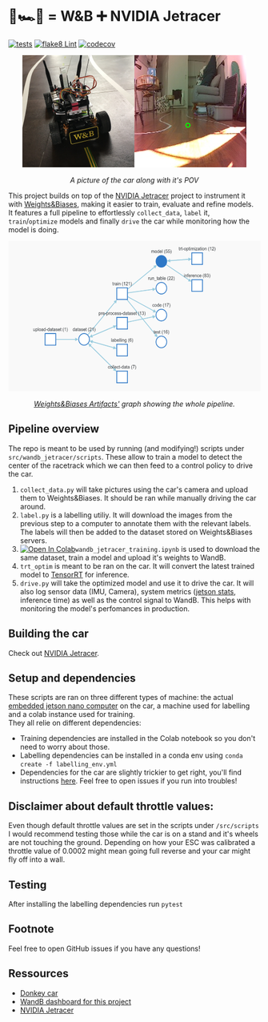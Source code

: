 # 🏁🏎️💨 = W&B ➕ NVIDIA Jetracer  
[![tests](https://github.com/Armandpl/wandb_jetracer/actions/workflows/ci.yml/badge.svg?branch=master)](https://github.com/Armandpl/wandb_jetracer/actions/workflows/ci.yml) [![flake8 Lint](https://github.com/Armandpl/wandb_jetracer/actions/workflows/lint.yml/badge.svg)](https://github.com/Armandpl/wandb_jetracer/actions/workflows/lint.yml) [![codecov](https://codecov.io/gh/Armandpl/wandb-jetracer/branch/master/graph/badge.svg?token=ZWFFBNQNWB)](https://codecov.io/gh/Armandpl/wandb_jetracer)

<p align="center"><img src="https://raw.githubusercontent.com/Armandpl/wandb-jetracer/master/assets/header.png"/></p>
<p align="center"><i>A picture of the car along with it's POV</i></p>

This project builds on top of the [NVIDIA Jetracer](https://github.com/NVIDIA-AI-IOT/jetracer) project to instrument it with [Weights&Biases](https://wandb.ai/site), making it easier to train, evaluate and refine models.  
It features a full pipeline to effortlessly `collect_data`, `label` it, `train`/`optimize` models and finally `drive` the car while monitoring how the model is doing.

<p align="center"><img src="https://raw.githubusercontent.com/Armandpl/wandb-jetracer/master/assets/artifacts.png" height="300"/></p>
<p align="center"><i><a href="https://docs.wandb.ai/guides/artifacts">Weights&Biases Artifacts'</a> graph showing the whole pipeline.</i></p>

## Pipeline overview
The repo is meant to be used by running (and modifying!) scripts under `src/wandb_jetracer/scripts`. These allow to train a model to detect the center of the racetrack which we can then feed to a control policy to drive the car. 
1. `collect_data.py` will take pictures using the car's camera and upload them to Weights&Biases. It should be ran while manually driving the car around.
2. `label.py` is a labelling utiliy. It will download the images from the previous step to a computer to annotate them with the relevant labels. The labels will then be added to the dataset stored on Weights&Biases servers. 
3. [![Open In Colab](https://colab.research.google.com/assets/colab-badge.svg)](https://colab.research.google.com/github/Armandpl/wandb-jetracer/blob/master/src/wandb_jetracer_training.ipynb)`wandb_jetracer_training.ipynb` is used to download the same dataset, train a model and upload it's weights to WandB.
4. `trt_optim` is meant to be ran on the car. It will convert the latest trained model to [TensorRT](https://developer.nvidia.com/tensorrt) for inference.
5. `drive.py` will take the optimized model and use it to drive the car. It will also log sensor data (IMU, Camera), system metrics ([jetson stats](https://github.com/rbonghi/jetson_stats), inference time) as well as the control signal to WandB. This helps with monitoring the model's perfomances in production.

## Building the car
Check out [NVIDIA Jetracer](https://github.com/NVIDIA-AI-IOT/jetracer).

## Setup and dependencies
These scripts are ran on three different types of machine: the actual [embedded jetson nano computer](https://developer.nvidia.com/embedded/jetson-nano-developer-kit) on the car, a machine used for labelling and a colab instance used for training.  
They all relie on different dependencies:
- Training dependencies are installed in the Colab notebook so you don't need to worry about those.
- Labelling dependencies can be installed in a conda env using `conda create -f labelling_env.yml`
- Dependencies for the car are slightly trickier to get right, you'll find instructions [here](https://github.com/Armandpl/wandb-jetracer/blob/master/JETSON_SETUP.md). Feel free to open issues if you run into troubles!

## Disclaimer about default throttle values:
Even though default throttle values are set in the scripts under `/src/scripts` I would recommend testing those while the car is on a stand and it's wheels are not touching the ground. Depending on how your ESC was calibrated a throttle value of 0.0002 might mean going full reverse and your car might fly off into a wall.

## Testing
After installing the labelling dependencies run ```pytest```

## Footnote
Feel free to open GitHub issues if you have any questions!

## Ressources
- [Donkey car](donkeycar.com)
- [WandB dashboard for this project](https://wandb.ai/wandb/racecar)  
- [NVIDIA Jetracer](https://github.com/NVIDIA-AI-IOT/jetracer)  
